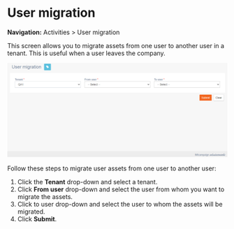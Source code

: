# User migration

**Navigation:** Activities &gt; User migration

This screen allows you to migrate assets from one user to another user in a tenant. This is useful when a user leaves the company.

![](../.gitbook/assets/54.png)

Follow these steps to migrate user assets from one user to another user:

1. Click the **Tenant** drop-down and select a tenant.
2. Click **From user** drop-down and select the user from whom you want to migrate the assets.
3. Click to user drop-down and select the user to whom the assets will be migrated.
4. Click **Submit**.

### 

